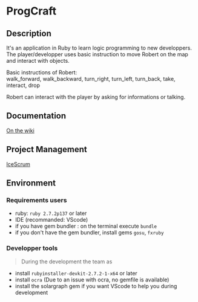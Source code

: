 
# ProgCraft
## Description

It's an application in Ruby to learn logic programming to new developpers.  
The player/developper uses  basic instruction to move Robert on the map and interact with objects.  

Basic instructions of Robert:  
walk_forward, walk_backward, turn_right, turn_left, turn_back, take, interact, drop  

Robert can interact with the player by asking for informations or talking.

## Documentation
[On the wiki](https://github.com/Crepe-Party/ProgCraft/wiki)

## Project Management
[IceScrum](https://cloud.icescrum.com/p/MAW21XXG1/#/project)

## Environment
### Requirements users
* ruby: `ruby 2.7.2p137` or later
* IDE (recommanded: VScode)
* if you have gem bundler : on the terminal execute `bundle`
* if you don't have the gem bundler, install gems `gosu`, `fxruby`

### Developper tools
> During the development the team as 
* install `rubyinstaller-devkit-2.7.2-1-x64` or later
* install `ocra` (Due to an issue with ocra, no gemfile is available)
* install the solargraph gem if you want VScode to help you during development
